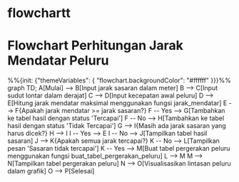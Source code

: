 # flowchartt

<!DOCTYPE html>
<html lang="en">
<head>
    <meta charset="UTF-8">
    <meta name="viewport" content="width=device-width, initial-scale=1.0">
    <title>Diagram Mermaid - Flowchart Gerak Peluru</title>
    <!-- Menghubungkan Mermaid.js dari file lokal -->
    <script src="scripts/mermaid.min.js"></script>
    <script>
        document.addEventListener("DOMContentLoaded", function() {
            mermaid.initialize({ startOnLoad: true });
        });
    </script>
</head>
<body>
    <h1>Flowchart Perhitungan Jarak Mendatar Peluru</h1>
    <!-- Menyisipkan Diagram Mermaid -->
    <div class="mermaid">
        %%{init: {"themeVariables": { "flowchart.backgroundColor": "#ffffff" }}}%%
        graph TD;
            A[Mulai] --> B[Input jarak sasaran dalam meter]
            B --> C[Input sudut lontar dalam derajat]
            C --> D[Input kecepatan awal peluru]
            D --> E[Hitung jarak mendatar maksimal menggunakan fungsi jarak_mendatar]
            E --> F{Apakah jarak mendatar >= jarak sasaran?}
            F -- Yes --> G[Tambahkan ke tabel hasil dengan status 'Tercapai']
            F -- No --> H[Tambahkan ke tabel hasil dengan status 'Tidak Tercapai']
            G --> I{Masih ada jarak sasaran yang harus dicek?}
            H --> I
            I -- Yes --> E
            I -- No --> J[Tampilkan tabel hasil sasaran]
            J --> K{Apakah semua jarak tercapai?}
            K -- No --> L[Tampilkan pesan 'Sasaran tidak tercapai']
            K -- Yes --> M[Buat tabel pergerakan peluru menggunakan fungsi buat_tabel_pergerakan_peluru]
            L --> M
            M --> N[Tampilkan tabel pergerakan peluru]
            N --> O[Visualisasikan lintasan peluru dalam grafik]
            O --> P[Selesai]
    </div>
</body>
</html>
